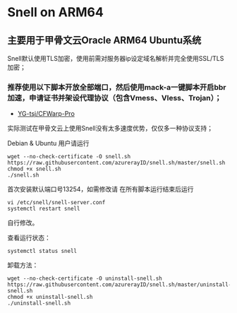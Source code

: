 # Snell on ARM64

## 主要用于甲骨文云Oracle ARM64 Ubuntu系统

Snell默认使用TLS加密，使用前需对服务器ip设定域名解析并完全使用SSL/TLS加密；

### 推荐使用以下脚本开放全部端口，然后使用mack-a一键脚本开启bbr加速，申请证书并架设代理协议（包含Vmess、Vless、Trojan）；

- [YG-tsj/CFWarp-Pro](https://github.com/YG-tsj/CFWarp-Pro)


实际测试在甲骨文云上使用Snell没有太多速度优势，仅仅多一种协议支持；

Debian & Ubuntu 用户请运行

```
wget --no-check-certificate -O snell.sh https://raw.githubusercontent.com/azurerayID/snell.sh/master/snell.sh
chmod +x snell.sh
./snell.sh
```



首次安装默认端口号13254，如需修改请
在所有脚本运行结束后运行

```
vi /etc/snell/snell-server.conf
systemctl restart snell
```

自行修改。

查看运行状态：

```
systemctl status snell
```

卸载方法：

```
wget --no-check-certificate -O uninstall-snell.sh https://raw.githubusercontent.com/azurerayID/snell.sh/master/uninstall-snell.sh
chmod +x uninstall-snell.sh
./uninstall-snell.sh
```
